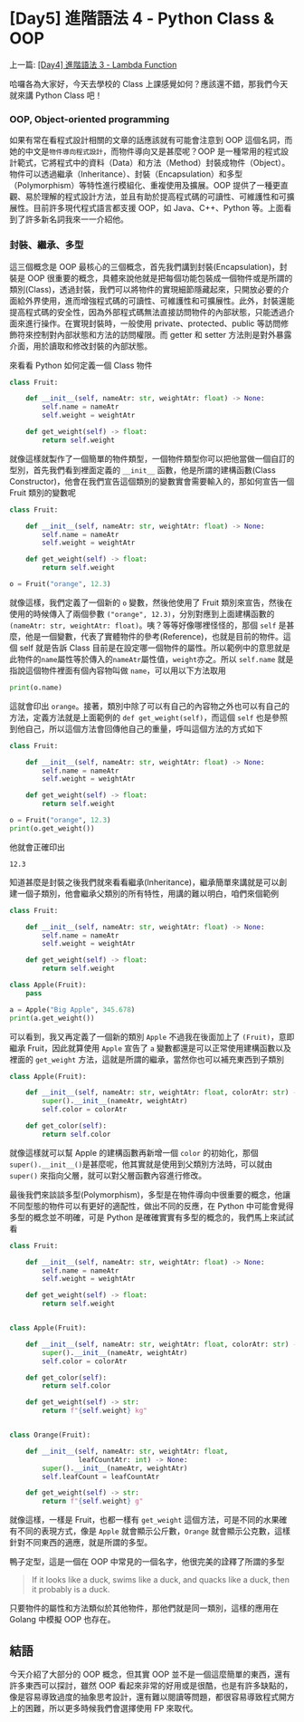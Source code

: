 # \[Day5\] 進階語法 4 - Python Class & OOP

上一篇: [ \[Day4\] 進階語法 3 - Lambda Function ](https://github.com/banahaker/python_advanced_tutorial/blob/main/articles/Day4.md)

哈囉各為大家好，今天去學校的 Class 上課感覺如何？應該還不錯，那我們今天就來講 Python Class 吧！

### OOP, Object-oriented programming

如果有常在看程式設計相關的文章的話應該就有可能會注意到 OOP 這個名詞，而她的中文是`物件導向程式設計`，而物件導向又是甚麼呢？OOP 是一種常用的程式設計範式，它將程式中的資料（Data）和方法（Method）封裝成物件（Object）。物件可以透過繼承（Inheritance）、封裝（Encapsulation）和多型（Polymorphism）等特性進行模組化、重複使用及擴展。OOP 提供了一種更直觀、易於理解的程式設計方法，並且有助於提高程式碼的可讀性、可維護性和可擴展性。目前許多現代程式語言都支援 OOP，如 Java、C++、Python 等。上面看到了許多新名詞我來一一介紹他。

### 封裝、繼承、多型

這三個概念是 OOP 最核心的三個概念，首先我們講到封裝(Encapsulation)，封裝是 OOP 很重要的概念，具體來說他就是把每個功能包裝成一個物件或是所謂的類別(Class)，透過封裝，我們可以將物件的實現細節隱藏起來，只開放必要的介面給外界使用，進而增強程式碼的可讀性、可維護性和可擴展性。此外，封裝還能提高程式碼的安全性，因為外部程式碼無法直接訪問物件的內部狀態，只能透過介面來進行操作。在實現封裝時，一般使用 private、protected、public 等訪問修飾符來控制對內部狀態和方法的訪問權限。而 getter 和 setter 方法則是對外暴露介面，用於讀取和修改封裝的內部狀態。

來看看 Python 如何定義一個 Class 物件

```python
class Fruit:

    def __init__(self, nameAtr: str, weightAtr: float) -> None:
        self.name = nameAtr
        self.weight = weightAtr

    def get_weight(self) -> float:
        return self.weight
```

就像這樣就製作了一個簡單的物件類型，一個物件類型你可以把他當做一個自訂的型別，首先我們看到裡面定義的 `__init__` 函數，他是所謂的建構函數(Class Constructor)，他會在我們宣告這個類別的變數實會需要輸入的，那如何宣告一個 Fruit 類別的變數呢

```python
class Fruit:

    def __init__(self, nameAtr: str, weightAtr: float) -> None:
        self.name = nameAtr
        self.weight = weightAtr

    def get_weight(self) -> float:
        return self.weight

o = Fruit("orange", 12.3)
```

就像這樣，我們定義了一個新的 `o` 變數，然後他使用了 Fruit 類別來宣告，然後在使用的時候傳入了兩個參數 `("orange", 12.3)`，分別對應到上面建構函數的 `(nameAtr: str, weightAtr: float)`。咦？等等好像哪裡怪怪的，那個 `self` 是甚麼，他是一個變數，代表了實體物件的參考(Reference)，也就是目前的物件。這個 self 就是告訴 Class 目前是在設定哪一個物件的屬性。所以範例中的意思就是此物件的`name`屬性等於傳入的`nameAtr`屬性值，`weight`亦之。所以 `self.name` 就是指說這個物件裡面有個內容物叫做 `name`，可以用以下方法取用

```python
print(o.name)
```

這就會印出 `orange`。接著，類別中除了可以有自己的內容物之外也可以有自己的方法，定義方法就是上面範例的 `def get_weight(self)`，而這個 `self` 也是參照到他自己，所以這個方法會回傳他自己的重量，呼叫這個方法的方式如下

```py
class Fruit:

    def __init__(self, nameAtr: str, weightAtr: float) -> None:
        self.name = nameAtr
        self.weight = weightAtr

    def get_weight(self) -> float:
        return self.weight

o = Fruit("orange", 12.3)
print(o.get_weight())
```

他就會正確印出

```
12.3
```

知道甚麼是封裝之後我們就來看看繼承(Inheritance)，繼承簡單來講就是可以創建一個子類別，他會繼承父類別的所有特性，用講的難以明白，咱們來個範例

```python
class Fruit:

    def __init__(self, nameAtr: str, weightAtr: float) -> None:
        self.name = nameAtr
        self.weight = weightAtr

    def get_weight(self) -> float:
        return self.weight

class Apple(Fruit):
    pass

a = Apple("Big Apple", 345.678)
print(a.get_weight())
```

可以看到，我又再定義了一個新的類別 `Apple` 不過我在後面加上了 `(Fruit)`，意即繼承 Fruit，因此就算使用 `Apple` 宣告了 `a` 變數都還是可以正常使用建構函數以及裡面的 `get_weight` 方法，這就是所謂的繼承，當然你也可以補充東西到子類別

```python
class Apple(Fruit):

    def __init__(self, nameAtr: str, weightAtr: float, colorAtr: str) -> None:
        super().__init__(nameAtr, weightAtr)
        self.color = colorAtr

    def get_color(self):
        return self.color

```

就像這樣就可以幫 Apple 的建構函數再新增一個 `color` 的初始化，那個 `super().__init__()`是甚麼呢，他其實就是使用到父類別方法時，可以就由 `super()` 來指向父層，就可以對父層函數內容進行修改。

最後我們來談談多型(Polymorphism)，多型是在物件導向中很重要的概念，他讓不同型態的物件可以有更好的適配性，做出不同的反應，在 Python 中可能會覺得多型的概念並不明確，可是 Python 是確確實實有多型的概念的，我們馬上來試試看

```python
class Fruit:

    def __init__(self, nameAtr: str, weightAtr: float) -> None:
        self.name = nameAtr
        self.weight = weightAtr

    def get_weight(self) -> float:
        return self.weight


class Apple(Fruit):

    def __init__(self, nameAtr: str, weightAtr: float, colorAtr: str) -> None:
        super().__init__(nameAtr, weightAtr)
        self.color = colorAtr

    def get_color(self):
        return self.color

    def get_weight(self) -> str:
        return f"{self.weight} kg"


class Orange(Fruit):

    def __init__(self, nameAtr: str, weightAtr: float,
                 leafCountAtr: int) -> None:
        super().__init__(nameAtr, weightAtr)
        self.leafCount = leafCountAtr

    def get_weight(self) -> str:
        return f"{self.weight} g"
```

就像這樣，一樣是 Fruit，也都一樣有 `get_weight` 這個方法，可是不同的水果確有不同的表現方式，像是 `Apple` 就會顯示公斤數，`Orange` 就會顯示公克數，這樣針對不同東西的適應，就是所謂的多型。

鴨子定型，這是一個在 OOP 中常見的一個名字，他很完美的詮釋了所謂的多型

> If it looks like a duck, swims like a duck, and quacks like a duck, then it probably is a duck.

只要物件的屬性和方法類似於其他物件，那他們就是同一類別，這樣的應用在 Golang 中模擬 OOP 也存在。

## 結語

今天介紹了大部分的 OOP 概念，但其實 OOP 並不是一個這麼簡單的東西，還有許多東西可以探討，雖然 OOP 看起來非常的好用或是很酷，也是有許多缺點的，像是容易導致過度的抽象思考設計，還有難以閱讀等問題，都很容易導致程式開方上的困難，所以更多時候我們會選擇使用 FP 來取代。
